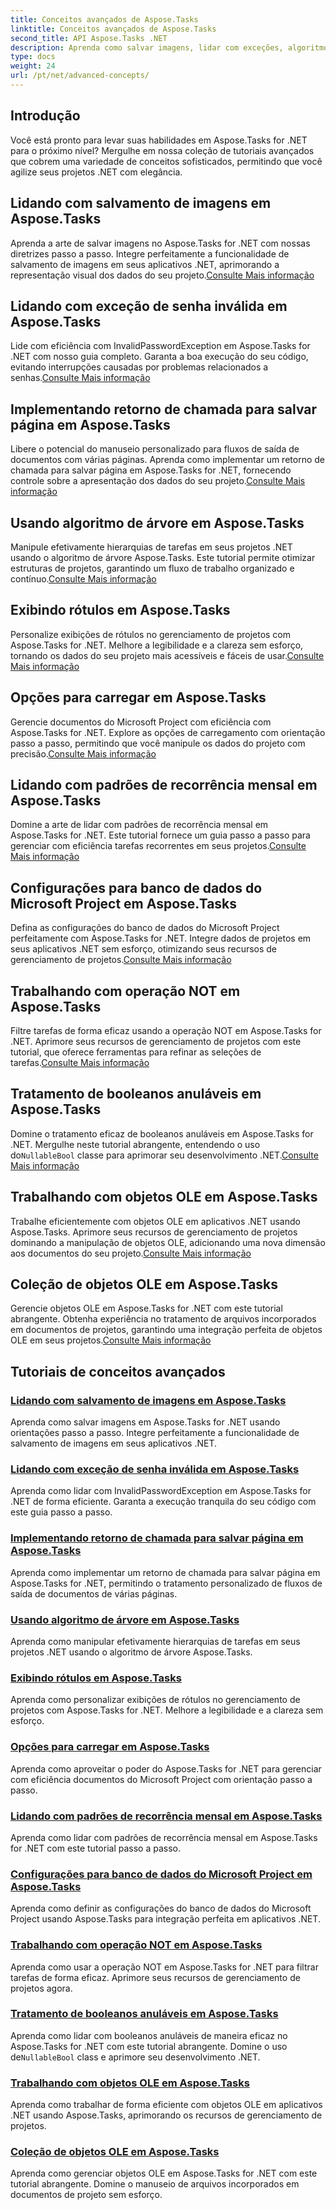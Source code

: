 ```yaml
---
title: Conceitos avançados de Aspose.Tasks
linktitle: Conceitos avançados de Aspose.Tasks
second_title: API Aspose.Tasks .NET
description: Aprenda como salvar imagens, lidar com exceções, algoritmos de árvore, exibição de rótulos, opções de carregamento e muito mais. Domine conceitos avançados em Aspose.Tasks for .NET
type: docs
weight: 24
url: /pt/net/advanced-concepts/
---
```


## Introdução

Você está pronto para levar suas habilidades em Aspose.Tasks for .NET para o próximo nível? Mergulhe em nossa coleção de tutoriais avançados que cobrem uma variedade de conceitos sofisticados, permitindo que você agilize seus projetos .NET com elegância.

## Lidando com salvamento de imagens em Aspose.Tasks

Aprenda a arte de salvar imagens no Aspose.Tasks for .NET com nossas diretrizes passo a passo. Integre perfeitamente a funcionalidade de salvamento de imagens em seus aplicativos .NET, aprimorando a representação visual dos dados do seu projeto.[Consulte Mais informação](./image-saving/)

## Lidando com exceção de senha inválida em Aspose.Tasks

 Lide com eficiência com InvalidPasswordException em Aspose.Tasks for .NET com nosso guia completo. Garanta a boa execução do seu código, evitando interrupções causadas por problemas relacionados a senhas.[Consulte Mais informação](./invalid-password-exception/)

## Implementando retorno de chamada para salvar página em Aspose.Tasks

 Libere o potencial do manuseio personalizado para fluxos de saída de documentos com várias páginas. Aprenda como implementar um retorno de chamada para salvar página em Aspose.Tasks for .NET, fornecendo controle sobre a apresentação dos dados do seu projeto.[Consulte Mais informação](./page-saving-callback/)

## Usando algoritmo de árvore em Aspose.Tasks

Manipule efetivamente hierarquias de tarefas em seus projetos .NET usando o algoritmo de árvore Aspose.Tasks. Este tutorial permite otimizar estruturas de projetos, garantindo um fluxo de trabalho organizado e contínuo.[Consulte Mais informação](./tree-algorithm/)

## Exibindo rótulos em Aspose.Tasks

 Personalize exibições de rótulos no gerenciamento de projetos com Aspose.Tasks for .NET. Melhore a legibilidade e a clareza sem esforço, tornando os dados do seu projeto mais acessíveis e fáceis de usar.[Consulte Mais informação](./label-display/)

## Opções para carregar em Aspose.Tasks

 Gerencie documentos do Microsoft Project com eficiência com Aspose.Tasks for .NET. Explore as opções de carregamento com orientação passo a passo, permitindo que você manipule os dados do projeto com precisão.[Consulte Mais informação](./loading-options/)

## Lidando com padrões de recorrência mensal em Aspose.Tasks

 Domine a arte de lidar com padrões de recorrência mensal em Aspose.Tasks for .NET. Este tutorial fornece um guia passo a passo para gerenciar com eficiência tarefas recorrentes em seus projetos.[Consulte Mais informação](./monthly-recurrence-patterns/)

## Configurações para banco de dados do Microsoft Project em Aspose.Tasks

Defina as configurações do banco de dados do Microsoft Project perfeitamente com Aspose.Tasks for .NET. Integre dados de projetos em seus aplicativos .NET sem esforço, otimizando seus recursos de gerenciamento de projetos.[Consulte Mais informação](./msp-database-settings/)

## Trabalhando com operação NOT em Aspose.Tasks

 Filtre tarefas de forma eficaz usando a operação NOT em Aspose.Tasks for .NET. Aprimore seus recursos de gerenciamento de projetos com este tutorial, que oferece ferramentas para refinar as seleções de tarefas.[Consulte Mais informação](./not-operation/)

## Tratamento de booleanos anuláveis em Aspose.Tasks

 Domine o tratamento eficaz de booleanos anuláveis em Aspose.Tasks for .NET. Mergulhe neste tutorial abrangente, entendendo o uso do`NullableBool` classe para aprimorar seu desenvolvimento .NET.[Consulte Mais informação](./nullable-booleans/)

## Trabalhando com objetos OLE em Aspose.Tasks

 Trabalhe eficientemente com objetos OLE em aplicativos .NET usando Aspose.Tasks. Aprimore seus recursos de gerenciamento de projetos dominando a manipulação de objetos OLE, adicionando uma nova dimensão aos documentos do seu projeto.[Consulte Mais informação](./ole-objects/)

## Coleção de objetos OLE em Aspose.Tasks

Gerencie objetos OLE em Aspose.Tasks for .NET com este tutorial abrangente. Obtenha experiência no tratamento de arquivos incorporados em documentos de projetos, garantindo uma integração perfeita de objetos OLE em seus projetos.[Consulte Mais informação](./ole-object-collection/)
## Tutoriais de conceitos avançados
### [Lidando com salvamento de imagens em Aspose.Tasks](./image-saving/)
Aprenda como salvar imagens em Aspose.Tasks for .NET usando orientações passo a passo. Integre perfeitamente a funcionalidade de salvamento de imagens em seus aplicativos .NET.
### [Lidando com exceção de senha inválida em Aspose.Tasks](./invalid-password-exception/)
Aprenda como lidar com InvalidPasswordException em Aspose.Tasks for .NET de forma eficiente. Garanta a execução tranquila do seu código com este guia passo a passo.
### [Implementando retorno de chamada para salvar página em Aspose.Tasks](./page-saving-callback/)
Aprenda como implementar um retorno de chamada para salvar página em Aspose.Tasks for .NET, permitindo o tratamento personalizado de fluxos de saída de documentos de várias páginas.
### [Usando algoritmo de árvore em Aspose.Tasks](./tree-algorithm/)
Aprenda como manipular efetivamente hierarquias de tarefas em seus projetos .NET usando o algoritmo de árvore Aspose.Tasks.
### [Exibindo rótulos em Aspose.Tasks](./label-display/)
Aprenda como personalizar exibições de rótulos no gerenciamento de projetos com Aspose.Tasks for .NET. Melhore a legibilidade e a clareza sem esforço.
### [Opções para carregar em Aspose.Tasks](./loading-options/)
Aprenda como aproveitar o poder do Aspose.Tasks for .NET para gerenciar com eficiência documentos do Microsoft Project com orientação passo a passo.
### [Lidando com padrões de recorrência mensal em Aspose.Tasks](./monthly-recurrence-patterns/)
Aprenda como lidar com padrões de recorrência mensal em Aspose.Tasks for .NET com este tutorial passo a passo.
### [Configurações para banco de dados do Microsoft Project em Aspose.Tasks](./msp-database-settings/)
Aprenda como definir as configurações do banco de dados do Microsoft Project usando Aspose.Tasks para integração perfeita em aplicativos .NET.
### [Trabalhando com operação NOT em Aspose.Tasks](./not-operation/)
Aprenda como usar a operação NOT em Aspose.Tasks for .NET para filtrar tarefas de forma eficaz. Aprimore seus recursos de gerenciamento de projetos agora.
### [Tratamento de booleanos anuláveis em Aspose.Tasks](./nullable-booleans/)
 Aprenda como lidar com booleanos anuláveis de maneira eficaz no Aspose.Tasks for .NET com este tutorial abrangente. Domine o uso de`NullableBool` class e aprimore seu desenvolvimento .NET.
### [Trabalhando com objetos OLE em Aspose.Tasks](./ole-objects/)
Aprenda como trabalhar de forma eficiente com objetos OLE em aplicativos .NET usando Aspose.Tasks, aprimorando os recursos de gerenciamento de projetos.
### [Coleção de objetos OLE em Aspose.Tasks](./ole-object-collection/)
Aprenda como gerenciar objetos OLE em Aspose.Tasks for .NET com este tutorial abrangente. Domine o manuseio de arquivos incorporados em documentos de projeto sem esforço.